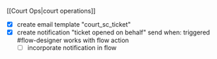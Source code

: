 [[Court Ops|court operations]]
- [x] create email template "court_sc_ticket"
- [x] create notification  "ticket opened on behalf"
      send when: triggered #flow-designer 
      works with flow action 
  - [ ] incorporate notification in flow 